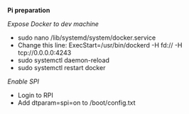 **Pi preparation**

*Expose Docker to dev machine*

- sudo nano /lib/systemd/system/docker.service
- Change this line: ExecStart=/usr/bin/dockerd -H fd:// -H tcp://0.0.0.0:4243
- sudo systemctl daemon-reload
- sudo systemctl restart docker


*Enable SPI*

- Login to RPI
- Add dtparam=spi=on to /boot/config.txt
